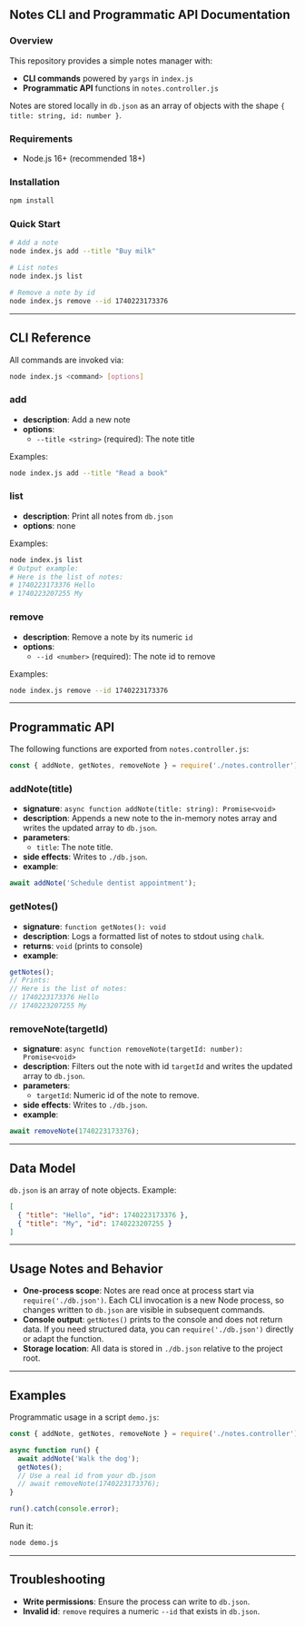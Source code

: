 ## Notes CLI and Programmatic API Documentation

### Overview
This repository provides a simple notes manager with:
- **CLI commands** powered by `yargs` in `index.js`
- **Programmatic API** functions in `notes.controller.js`

Notes are stored locally in `db.json` as an array of objects with the shape `{ title: string, id: number }`.

### Requirements
- Node.js 16+ (recommended 18+)

### Installation
```bash
npm install
```

### Quick Start
```bash
# Add a note
node index.js add --title "Buy milk"

# List notes
node index.js list

# Remove a note by id
node index.js remove --id 1740223173376
```

---

## CLI Reference
All commands are invoked via:
```bash
node index.js <command> [options]
```

### add
- **description**: Add a new note
- **options**:
  - `--title <string>` (required): The note title

Examples:
```bash
node index.js add --title "Read a book"
```

### list
- **description**: Print all notes from `db.json`
- **options**: none

Examples:
```bash
node index.js list
# Output example:
# Here is the list of notes:
# 1740223173376 Hello
# 1740223207255 My
```

### remove
- **description**: Remove a note by its numeric `id`
- **options**:
  - `--id <number>` (required): The note id to remove

Examples:
```bash
node index.js remove --id 1740223173376
```

---

## Programmatic API
The following functions are exported from `notes.controller.js`:

```js
const { addNote, getNotes, removeNote } = require('./notes.controller');
```

### addNote(title)
- **signature**: `async function addNote(title: string): Promise<void>`
- **description**: Appends a new note to the in-memory notes array and writes the updated array to `db.json`.
- **parameters**:
  - `title`: The note title.
- **side effects**: Writes to `./db.json`.
- **example**:
```js
await addNote('Schedule dentist appointment');
```

### getNotes()
- **signature**: `function getNotes(): void`
- **description**: Logs a formatted list of notes to stdout using `chalk`.
- **returns**: `void` (prints to console)
- **example**:
```js
getNotes();
// Prints:
// Here is the list of notes:
// 1740223173376 Hello
// 1740223207255 My
```

### removeNote(targetId)
- **signature**: `async function removeNote(targetId: number): Promise<void>`
- **description**: Filters out the note with id `targetId` and writes the updated array to `db.json`.
- **parameters**:
  - `targetId`: Numeric id of the note to remove.
- **side effects**: Writes to `./db.json`.
- **example**:
```js
await removeNote(1740223173376);
```

---

## Data Model
`db.json` is an array of note objects. Example:
```json
[
  { "title": "Hello", "id": 1740223173376 },
  { "title": "My", "id": 1740223207255 }
]
```

---

## Usage Notes and Behavior
- **One-process scope**: Notes are read once at process start via `require('./db.json')`. Each CLI invocation is a new Node process, so changes written to `db.json` are visible in subsequent commands.
- **Console output**: `getNotes()` prints to the console and does not return data. If you need structured data, you can `require('./db.json')` directly or adapt the function.
- **Storage location**: All data is stored in `./db.json` relative to the project root.

---

## Examples
Programmatic usage in a script `demo.js`:
```js
const { addNote, getNotes, removeNote } = require('./notes.controller');

async function run() {
  await addNote('Walk the dog');
  getNotes();
  // Use a real id from your db.json
  // await removeNote(1740223173376);
}

run().catch(console.error);
```

Run it:
```bash
node demo.js
```

---

## Troubleshooting
- **Write permissions**: Ensure the process can write to `db.json`.
- **Invalid id**: `remove` requires a numeric `--id` that exists in `db.json`.

